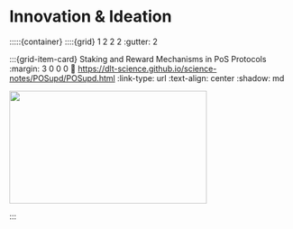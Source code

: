 # Innovation & Ideation

:::::{container}
::::{grid} 1 2 2 2
:gutter: 2

:::{grid-item-card} Staking and Reward Mechanisms in PoS Protocols
:margin: 3 0 0 0
:link: https://dlt-science.github.io/science-notes/POSupd/POSupd.html
:link-type: url
:text-align: center
:shadow: md

<img src= "https://tezos.com/img-mirror/PjOeOZcuQFWpbUVuSsTS.jpg"  width="350px" height="200px">


:::